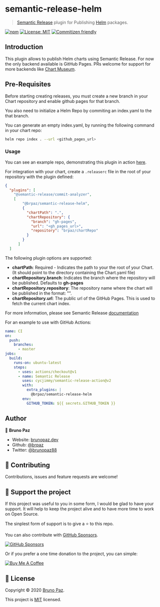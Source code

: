 # semantic-release-helm

> [Semantic Release](https://github.com/semantic-release/semantic-release) plugin for Publishing [Helm](https://helm.sh/) packages.

[![npm](https://img.shields.io/npm/v/@brpaz/semantic-release-helm.svg?style=for-the-badge)](https://www.npmjs.com/package/@brpaz/semantic-release-helm)
[![License: MIT](https://img.shields.io/badge/License-MIT-yellow.svg?style=for-the-badge)](https://opensource.org/licenses/MIT)
[![Commitizen friendly](https://img.shields.io/badge/commitizen-friendly-brightgreen.svg?style=for-the-badge)](http://commitizen.github.io/cz-cli/)


## Introduction

This plugin allows to publish Helm charts using Semantic Release. For now the only backend available is GitHub Pages. PRs welcome for support for more backends  like [Chart Museum](https://github.com/helm/chartmuseum).

## Pre-Requisites

Before starting creating releases, you must create a new branch in your Chart repository and enable github pages for that branch.

You also need to initialize a Helm Repo by commiting an index.yaml to the that branch.

You can generate an empty index.yaml, by running the following command in your chart repo:

```sh
helm repo index . --url <github_pages_url>
```

### Usage

You can see an example repo, demonstrating this plugin in action [here](https://github.com/brpaz/semantic-release-helm-demo).

For integration with your chart, create a `.releaserc` file in the root of your repository with the plugin defined:

```json
{
  "plugins": [
    "@semantic-release/commit-analyzer",
    [
        "@brpaz/semantic-release-helm",
        {
          "chartPath": ".",
          "chartRepository": {
            "branch": "gh-pages",
            "url": "<gh_pages_url>",
            "repository": "brpaz/chartRepo"
          }
        }
      ]
  ]
  ```

The following plugin options are supported:

* **chartPath**: Required - Indicates the path to your the root of your Chart. (It should point to the directory containing the Chart.yaml file)
* **chartRepository.branch**:  Indicates the branch where the repository will be published. Defaults to **gh-pages**
* **chartRepository.repository**: The repository name where the chart will be published in the format: "<username><repo>".
* **chartRepository.url**:  The public url of the GitHub Pages. This is used to fetch the current chart index.

For more information, please see Semantic Release [documentation](https://semantic-release.gitbook.io/semantic-release/extending/plugins-list)

For an example to use with GitHub Actions:

```yaml
name: CI
on:
  push:
    branches:
      - master
jobs:
  build:
    runs-on: ubuntu-latest
    steps:
      - uses: actions/checkout@v1
      - name: Semantic Release
        uses: cycjimmy/semantic-release-action@v2
        with:
          extra_plugins: |
            @brpaz/semantic-release-helm
        env:
          GITHUB_TOKEN: ${{ secrets.GITHUB_TOKEN }}
```



## Author

👤 **Bruno Paz**

* Website: [brunopaz.dev](https://brunopaz.dev)
* Github: [@brpaz](https://github.com/brpaz)
* Twitter: [@brunopaz88](https://twitter.com/brunopaz88)

## 🤝 Contributing

Contributions, issues and feature requests are welcome!

## 💛 Support the project

If this project was useful to you in some form, I would be glad to have your support.  It will help to keep the project alive and to have more time to work on Open Source.

The sinplest form of support is to give a ⭐️ to this repo.

You can also contribute with [GitHub Sponsors](https://github.com/sponsors/brpaz).

[![GitHub Sponsors](https://img.shields.io/badge/GitHub%20Sponsors-Sponsor%20Me-red?style=for-the-badge)](https://github.com/sponsors/brpaz)

Or if you prefer a one time donation to the project, you can simple:

<a href="https://www.buymeacoffee.com/Z1Bu6asGV" target="_blank"><img src="https://www.buymeacoffee.com/assets/img/custom_images/orange_img.png" alt="Buy Me A Coffee" style="height: auto !important;width: auto !important;" ></a>

## 📝 License

Copyright © 2020 [Bruno Paz](https://github.com/brpaz).

This project is [MIT](https://opensource.org/licenses/MIT) licensed.

